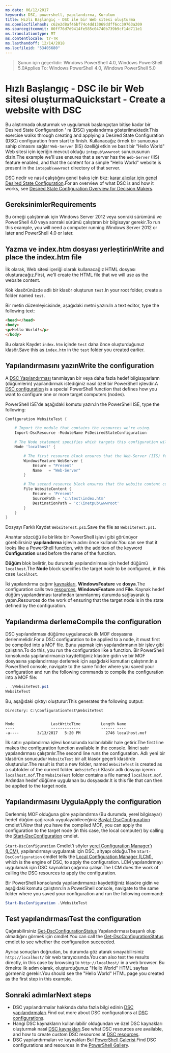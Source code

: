 ```yaml
---
ms.date: 06/12/2017
keywords: DSC, powershell, yapılandırma, Kurulum
title: Hızlı Başlangıç - DSC ile bir Web sitesi oluşturma
ms.openlocfilehash: c62e2d8af46bf74c4dd13069ddff6cc39763a209
ms.sourcegitcommit: 00ff76d7d9414fe585c04740b739b9cf14d711e1
ms.translationtype: MT
ms.contentlocale: tr-TR
ms.lasthandoff: 12/14/2018
ms.locfileid: "53405680"
---
```

> <span data-ttu-id="b476e-103">Şunun için geçerlidir: Windows PowerShell 4.0, Windows PowerShell 5.0</span><span class="sxs-lookup"><span data-stu-id="b476e-103">Applies To: Windows PowerShell 4.0, Windows PowerShell 5.0</span></span>

# <a name="quickstart---create-a-website-with-dsc"></a><span data-ttu-id="b476e-104">Hızlı Başlangıç - DSC ile bir Web sitesi oluşturma</span><span class="sxs-lookup"><span data-stu-id="b476e-104">Quickstart - Create a website with DSC</span></span>

<span data-ttu-id="b476e-105">Bu alıştırmada oluşturmak ve uygulamak başlangıçtan bitişe kadar bir Desired State Configuration ' nı (DSC) yapılandırma gösterilmektedir.</span><span class="sxs-lookup"><span data-stu-id="b476e-105">This exercise walks through creating and applying a Desired State Configuration (DSC) configuration from start to finish.</span></span>
<span data-ttu-id="b476e-106">Kullanacağız örnek bir sunucuya sahip olmasını sağlar `Web-Server` (IIS) özelliği etkin ve basit bir "Hello World" Web sitesi için içeriğin mevcut olduğu `intepub\wwwroot` sunucusunun dizin.</span><span class="sxs-lookup"><span data-stu-id="b476e-106">The example we'll use ensures that a server has the `Web-Server` (IIS) feature enabled, and that the content for a simple "Hello World" website is present in the `intepub\wwwroot` directory of that server.</span></span>

<span data-ttu-id="b476e-107">DSC nedir ve nasıl çalıştığını genel bakış için bkz: [karar alıcılar için genel Desired State Configuration](../overview/decisionMaker.md).</span><span class="sxs-lookup"><span data-stu-id="b476e-107">For an overview of what DSC is and how it works, see [Desired State Configuration Overview for Decision Makers](../overview/decisionMaker.md).</span></span>

## <a name="requirements"></a><span data-ttu-id="b476e-108">Gereksinimler</span><span class="sxs-lookup"><span data-stu-id="b476e-108">Requirements</span></span>

<span data-ttu-id="b476e-109">Bu örneği çalıştırmak için Windows Server 2012 veya sonraki sürümünü ve PowerShell 4.0 veya sonraki sürümü çalıştıran bir bilgisayar gerekir.</span><span class="sxs-lookup"><span data-stu-id="b476e-109">To run this example, you will need a computer running Windows Server 2012 or later and PowerShell 4.0 or later.</span></span>

## <a name="write-and-place-the-indexhtm-file"></a><span data-ttu-id="b476e-110">Yazma ve index.htm dosyası yerleştirin</span><span class="sxs-lookup"><span data-stu-id="b476e-110">Write and place the index.htm file</span></span>

<span data-ttu-id="b476e-111">İlk olarak, Web sitesi içeriği olarak kullanacağız HTML dosyası oluşturacağız.</span><span class="sxs-lookup"><span data-stu-id="b476e-111">First, we'll create the HTML file that we will use as the website content.</span></span>

<span data-ttu-id="b476e-112">Kök klasörünüzde adlı bir klasör oluşturun `test`.</span><span class="sxs-lookup"><span data-stu-id="b476e-112">In your root folder, create a folder named `test`.</span></span>

<span data-ttu-id="b476e-113">Bir metin düzenleyicisinde, aşağıdaki metni yazın:</span><span class="sxs-lookup"><span data-stu-id="b476e-113">In a text editor, type the following text:</span></span>

```html
<head></head>
<body>
<p>Hello World!</p>
</body>
```

<span data-ttu-id="b476e-114">Bu olarak Kaydet `index.htm` içinde `test` daha önce oluşturduğunuz klasör.</span><span class="sxs-lookup"><span data-stu-id="b476e-114">Save this as `index.htm` in the `test` folder you created earlier.</span></span>

## <a name="write-the-configuration"></a><span data-ttu-id="b476e-115">Yapılandırmasını yazın</span><span class="sxs-lookup"><span data-stu-id="b476e-115">Write the configuration</span></span>

<span data-ttu-id="b476e-116">A [DSC Yapılandırması](../configurations/configurations.md) tanımlayan bir veya daha fazla hedef bilgisayarların (düğümlerin) yapılandırmak istediğiniz nasıl özel bir PowerShell işlevdir.</span><span class="sxs-lookup"><span data-stu-id="b476e-116">A [DSC configuration](../configurations/configurations.md) is a special PowerShell function that defines how you want to configure one or more target computers (nodes).</span></span>

<span data-ttu-id="b476e-117">PowerShell ISE'de aşağıdaki komutu yazın:</span><span class="sxs-lookup"><span data-stu-id="b476e-117">In the PowerShell ISE, type the following:</span></span>

```powershell
Configuration WebsiteTest {

    # Import the module that contains the resources we're using.
    Import-DscResource -ModuleName PsDesiredStateConfiguration

    # The Node statement specifies which targets this configuration will be applied to.
    Node 'localhost' {

        # The first resource block ensures that the Web-Server (IIS) feature is enabled.
        WindowsFeature WebServer {
            Ensure = "Present"
            Name   = "Web-Server"
        }

        # The second resource block ensures that the website content copied to the website root folder.
        File WebsiteContent {
            Ensure = 'Present'
            SourcePath = 'c:\test\index.htm'
            DestinationPath = 'c:\inetpub\wwwroot'
        }
    }
}
```

<span data-ttu-id="b476e-118">Dosyayı Farklı Kaydet `WebsiteTest.ps1`.</span><span class="sxs-lookup"><span data-stu-id="b476e-118">Save the file as `WebsiteTest.ps1`.</span></span>

<span data-ttu-id="b476e-119">Anahtar sözcüğü ile birlikte bir PowerShell işlevi gibi görünüyor görebilirsiniz **yapılandırma** işlevin adını önce kullanılır.</span><span class="sxs-lookup"><span data-stu-id="b476e-119">You can see that it looks like a PowerShell function, with the addition of the keyword **Configuration** used before the name of the function.</span></span>

<span data-ttu-id="b476e-120">**Düğüm** blok belirtir, bu durumda yapılandırılması için hedef düğümü `localhost`.</span><span class="sxs-lookup"><span data-stu-id="b476e-120">The **Node** block specifies the target node to be configured, in this case `localhost`.</span></span>

<span data-ttu-id="b476e-121">İki yapılandırma çağırır [kaynakları](../resources/resources.md), **WindowsFeature** ve **dosya**.</span><span class="sxs-lookup"><span data-stu-id="b476e-121">The configuration calls two [resources](../resources/resources.md), **WindowsFeature** and **File**.</span></span>
<span data-ttu-id="b476e-122">Kaynak hedef düğüm yapılandırması tarafından tanımlanmış durumda sağlayarak iş yapın.</span><span class="sxs-lookup"><span data-stu-id="b476e-122">Resources do the work of ensuring that the target node is in the state defined by the configuration.</span></span>

## <a name="compile-the-configuration"></a><span data-ttu-id="b476e-123">Yapılandırma derleme</span><span class="sxs-lookup"><span data-stu-id="b476e-123">Compile the configuration</span></span>

<span data-ttu-id="b476e-124">DSC yapılandırması düğüme uygulanacak ilk MOF dosyasına derlenmelidir.</span><span class="sxs-lookup"><span data-stu-id="b476e-124">For a DSC configuration to be applied to a node, it must first be compiled into a MOF file.</span></span>
<span data-ttu-id="b476e-125">Bunu yapmak için yapılandırmanın bir işlev gibi çalıştırın.</span><span class="sxs-lookup"><span data-stu-id="b476e-125">To do this, you run the configuration like a function.</span></span>
<span data-ttu-id="b476e-126">Bir PowerShell konsolunda yapılandırmanızı kaydettiğiniz klasöre gidin ve bir MOF dosyasına yapılandırmayı derlemek için aşağıdaki komutları çalıştırın:</span><span class="sxs-lookup"><span data-stu-id="b476e-126">In a PowerShell console, navigate to the same folder where you saved your configuration and run the following commands to compile the configuration into a MOF file:</span></span>

```powershell
. .\WebsiteTest.ps1
WebsiteTest
```

<span data-ttu-id="b476e-127">Bu, aşağıdaki çıktıyı oluşturur:</span><span class="sxs-lookup"><span data-stu-id="b476e-127">This generates the following output:</span></span>

```
Directory: C:\ConfigurationTest\WebsiteTest


Mode                LastWriteTime         Length Name
----                -------------         ------ ----
-a----        3/13/2017   5:20 PM           2746 localhost.mof
```

<span data-ttu-id="b476e-128">İlk satırı yapılandırma işlevi konsolunda kullanılabilir hale getirir.</span><span class="sxs-lookup"><span data-stu-id="b476e-128">The first line makes the configuration function available in the console.</span></span>
<span data-ttu-id="b476e-129">İkinci satır yapılandırması çalıştırılır.</span><span class="sxs-lookup"><span data-stu-id="b476e-129">The second line runs the configuration.</span></span>
<span data-ttu-id="b476e-130">Adlı yeni bir klasörün sonucudur `WebsiteTest` bir alt klasör geçerli klasörde oluşturulur.</span><span class="sxs-lookup"><span data-stu-id="b476e-130">The result is that a new folder, named `WebsiteTest` is created as a subfolder of the current folder.</span></span>
<span data-ttu-id="b476e-131">`WebsiteTest` Klasör adlı dosyayı içeren `localhost.mof`.</span><span class="sxs-lookup"><span data-stu-id="b476e-131">The `WebsiteTest` folder contains a file named `localhost.mof`.</span></span>
<span data-ttu-id="b476e-132">Ardından hedef düğüme uygulanan bu dosyasıdır.</span><span class="sxs-lookup"><span data-stu-id="b476e-132">It is this file that can then be applied to the target node.</span></span>

## <a name="apply-the-configuration"></a><span data-ttu-id="b476e-133">Yapılandırmasını Uygula</span><span class="sxs-lookup"><span data-stu-id="b476e-133">Apply the configuration</span></span>

<span data-ttu-id="b476e-134">Derlenmiş MOF olduğuna göre yapılandırma (Bu durumda, yerel bilgisayar) hedef düğüm çağırarak uygulayabileceğiniz [Başlat-DscConfiguration](/powershell/module/psdesiredstateconfiguration/start-dscconfiguration) cmdlet'i.</span><span class="sxs-lookup"><span data-stu-id="b476e-134">Now that you have the compiled MOF, you can apply the configuration to the target node (in this case, the local computer) by calling the [Start-DscConfiguration](/powershell/module/psdesiredstateconfiguration/start-dscconfiguration) cmdlet.</span></span>

<span data-ttu-id="b476e-135">`Start-DscConfiguration` Cmdlet'i söyler [yerel Configuration Manager'ı (LCM)](../managing-nodes/metaConfig.md), yapılandırmayı uygulamak için DSC, altyapı olduğu.</span><span class="sxs-lookup"><span data-stu-id="b476e-135">The `Start-DscConfiguration` cmdlet tells the [Local Configuration Manager (LCM)](../managing-nodes/metaConfig.md), which is the engine of DSC, to apply the configuration.</span></span>
<span data-ttu-id="b476e-136">LCM yapılandırmayı uygulamak için DSC kaynakları çağırma çalışır.</span><span class="sxs-lookup"><span data-stu-id="b476e-136">The LCM does the work of calling the DSC resources to apply the configuration.</span></span>

<span data-ttu-id="b476e-137">Bir PowerShell konsolunda yapılandırmanızı kaydettiğiniz klasöre gidin ve aşağıdaki komutu çalıştırın:</span><span class="sxs-lookup"><span data-stu-id="b476e-137">In a PowerShell console, navigate to the same folder where you saved your configuration and run the following command:</span></span>

```powershell
Start-DscConfiguration .\WebsiteTest
```

## <a name="test-the-configuration"></a><span data-ttu-id="b476e-138">Test yapılandırması</span><span class="sxs-lookup"><span data-stu-id="b476e-138">Test the configuration</span></span>

<span data-ttu-id="b476e-139">Çağırabilirsiniz [Get-DscConfigurationStatus](/powershell/module/psdesiredstateconfiguration/get-dscconfigurationstatus) Yapılandırması başarılı olup olmadığını görmek için cmdlet.</span><span class="sxs-lookup"><span data-stu-id="b476e-139">You can call the [Get-DscConfigurationStatus](/powershell/module/psdesiredstateconfiguration/get-dscconfigurationstatus) cmdlet to see whether the configuration succeeded.</span></span>

<span data-ttu-id="b476e-140">Ayrıca sonuçları doğrudan, bu durumda göz atarak sınayabilirsiniz `http://localhost/` bir web tarayıcısında.</span><span class="sxs-lookup"><span data-stu-id="b476e-140">You can also test the results directly, in this case by browsing to `http://localhost/` in a web browser.</span></span>
<span data-ttu-id="b476e-141">Bu örnekte ilk adım olarak, oluşturduğunuz "Hello World" HTML sayfası görmeniz gerekir.</span><span class="sxs-lookup"><span data-stu-id="b476e-141">You should see the "Hello World" HTML page you created as the first step in this example.</span></span>

## <a name="next-steps"></a><span data-ttu-id="b476e-142">Sonraki adımlar</span><span class="sxs-lookup"><span data-stu-id="b476e-142">Next steps</span></span>

- <span data-ttu-id="b476e-143">DSC yapılandırmalar hakkında daha fazla bilgi edinin [DSC yapılandırmaları](../configurations/configurations.md).</span><span class="sxs-lookup"><span data-stu-id="b476e-143">Find out more about DSC configurations at [DSC configurations](../configurations/configurations.md).</span></span>
- <span data-ttu-id="b476e-144">Hangi DSC kaynakların kullanılabilir olduğundan ve özel DSC kaynakları oluşturmak nasıl [DSC kaynakları](../resources/resources.md).</span><span class="sxs-lookup"><span data-stu-id="b476e-144">See what DSC resources are available, and how to create custom DSC resources at [DSC resources](../resources/resources.md).</span></span>
- <span data-ttu-id="b476e-145">DSC yapılandırmaları ve kaynakları Bul [PowerShell Galerisi](https://www.powershellgallery.com/).</span><span class="sxs-lookup"><span data-stu-id="b476e-145">Find DSC configurations and resources in the [PowerShell Gallery](https://www.powershellgallery.com/).</span></span>
